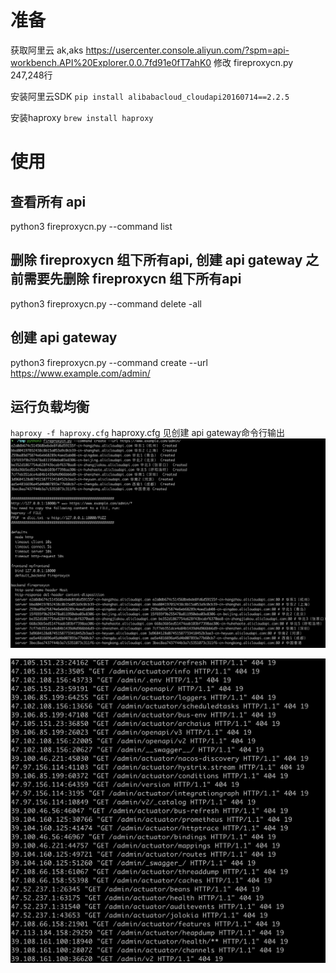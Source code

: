 # 准备
获取阿里云 ak,aks
https://usercenter.console.aliyun.com/?spm=api-workbench.API%20Explorer.0.0.7fd91e0fT7ahK0
修改 fireproxycn.py 247,248行

安装阿里云SDK
`pip install alibabacloud_cloudapi20160714==2.2.5`

安装haproxy
`brew install haproxy`



# 使用
## 查看所有 api
python3 fireproxycn.py --command list 
## 删除 fireproxycn 组下所有api, 创建 api gateway 之前需要先删除 fireproxycn 组下所有api
python3 fireproxycn.py --command delete -all 
## 创建 api gateway
python3 fireproxycn.py --command create --url https://www.example.com/admin/ 

## 运行负载均衡
`haproxy -f haproxy.cfg` haproxy.cfg 见创建 api gateway命令行输出
![create](./create.png)

![fireproxycn](./fireproxycn.png)
